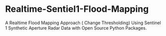 # Realtime-Sentiel1-Flood-Mapping
A Realtime Flood Mapping Approach ( Change Thresholding) Using Sentinel 1 Synthetic Aperture Radar Data with Open Source Python Packages.

